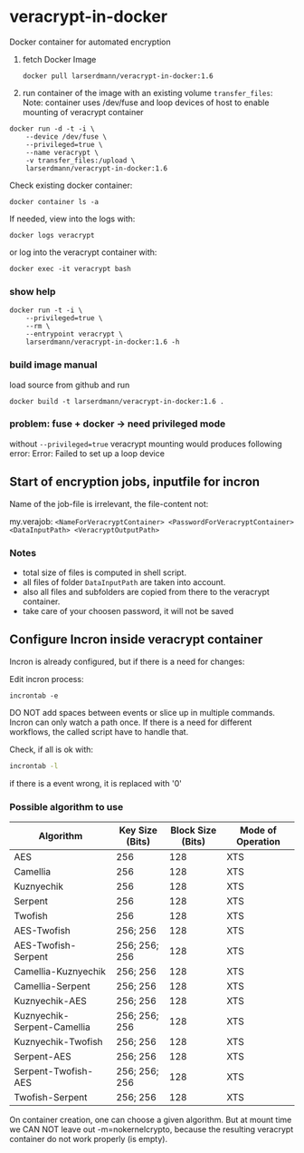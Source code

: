 # veracrypt-in-docker

Docker container for automated encryption

1. fetch Docker Image
    ```
    docker pull larserdmann/veracrypt-in-docker:1.6
    ```

2. run container of the image with an existing volume `transfer_files`:
Note: container uses /dev/fuse and loop devices of host to enable mounting of veracrypt container

```
docker run -d -t -i \
    --device /dev/fuse \
	--privileged=true \
	--name veracrypt \
	-v transfer_files:/upload \
	larserdmann/veracrypt-in-docker:1.6
```

Check existing docker container:
```
docker container ls -a
```

If needed, view into the logs with:
```
docker logs veracrypt
```

or log into the veracrypt container with:
```
docker exec -it veracrypt bash
``` 

### show help
```
docker run -t -i \
	--privileged=true \
	--rm \
    --entrypoint veracrypt \
	larserdmann/veracrypt-in-docker:1.6 -h
```

### build image manual

load source from github and run
```
docker build -t larserdmann/veracrypt-in-docker:1.6 .
```

### problem: fuse + docker -> need privileged mode

without `--privileged=true` veracrypt mounting would produces following error:
Error: Failed to set up a loop device

## Start of encryption jobs, inputfile for incron

Name of the job-file is irrelevant, the file-content not: 


my.verajob:	```<NameForVeracryptContainer> <PasswordForVeracryptContainer> <DataInputPath> <VeracryptOutputPath>```

### Notes

* total size of files is computed in shell script.
* all files of folder `DataInputPath` are taken into account. 
* also all files and subfolders are copied from there to the veracrypt container.
* take care of your choosen password, it will not be saved


## Configure Incron inside veracrypt container

Incron is already configured, but if there is a need for changes:

Edit incron process:
```
incrontab -e
```

DO NOT add spaces between events or slice up in multiple commands. 
Incron can only watch a path once. If there is a need for different workflows, 
the called script have to handle that.

Check, if all is ok with:

```bash
incrontab -l
```
if there is a event wrong, it is replaced with '0'


### Possible algorithm to use

Algorithm | Key Size (Bits) |	Block Size (Bits) | Mode of Operation
---|---|---|--- 	 	 	 	 
AES | 256 | 128 | XTS
Camellia | 256 | 128 | XTS
Kuznyechik | 256 | 128 | XTS
Serpent | 256 | 128 | XTS
Twofish	| 256 | 128 | XTS
AES-Twofish | 256; 256 | 128 | XTS
AES-Twofish-Serpent | 256; 256; 256 | 128 | XTS
Camellia-Kuznyechik | 256; 256 | 128 | XTS
Camellia-Serpent | 256; 256 | 128 | XTS
Kuznyechik-AES | 256; 256 | 128 | XTS
Kuznyechik-Serpent-Camellia | 256; 256; 256 | 128 | XTS
Kuznyechik-Twofish | 256; 256 | 128 | XTS
Serpent-AES | 256; 256 | 128 | XTS
Serpent-Twofish-AES | 256; 256; 256 | 128 | XTS
Twofish-Serpent | 256; 256 | 128 | XTS

On container creation, one can choose a given algorithm.
But at mount time we CAN NOT leave out -m=nokernelcrypto, 
because the resulting veracrypt container do not work properly (is empty). 